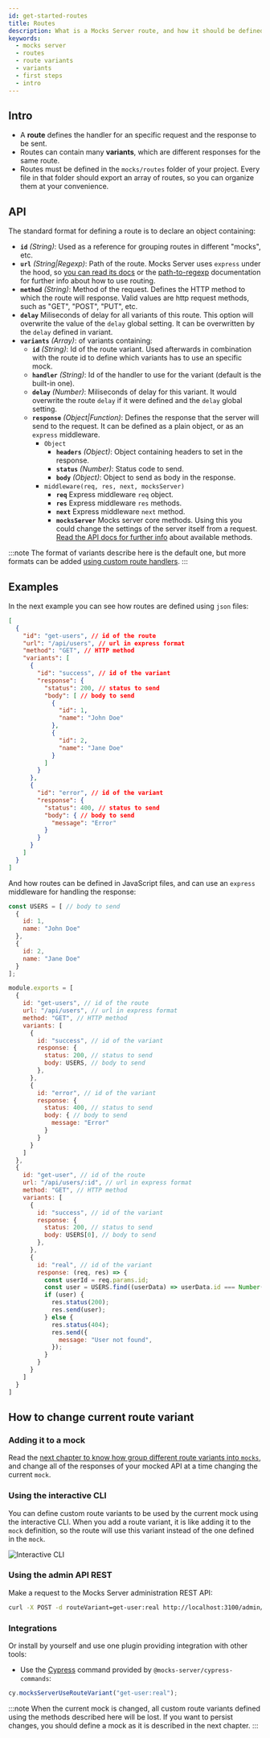 ```yaml
---
id: get-started-routes
title: Routes
description: What is a Mocks Server route, and how it should be defined
keywords:
  - mocks server
  - routes
  - route variants
  - variants
  - first steps
  - intro
---
```


## Intro

* A __route__ defines the handler for an specific request and the response to be sent.
* Routes can contain many __variants__, which are different responses for the same route.
* Routes must be defined in the `mocks/routes` folder of your project. Every file in that folder should export an array of routes, so you can organize them at your convenience.

## API

The standard format for defining a route is to declare an object containing:

* __`id`__ _(String)_: Used as a reference for grouping routes in different "mocks", etc.
* __`url`__ _(String|Regexp)_: Path of the route. Mocks Server uses `express` under the hood, so [you can read its docs](https://expressjs.com/en/guide/routing.html) or the [path-to-regexp](https://www.npmjs.com/package/path-to-regexp) documentation for further info about how to use routing.
* __`method`__ _(String)_: Method of the request. Defines the HTTP method to which the route will response. Valid values are http request methods, such as "GET", "POST", "PUT", etc.
* __`delay`__ Miliseconds of delay for all variants of this route. This option will overwrite the value of the `delay` global setting. It can be overwritten by the `delay` defined in variant.
* __`variants`__ _(Array)_: of variants containing:
  * __`id`__ _(String)_: Id of the route variant. Used afterwards in combination with the route id to define which variants has to use an specific mock.
  * __`handler`__ _(String)_: Id of the handler to use for the variant (default is the built-in one).
  * __`delay`__ _(Number)_: Miliseconds of delay for this variant. It would overwrite the route `delay` if it were defined and the `delay` global setting.
  * __`response`__ _(Object|Function)_: Defines the response that the server will send to the request. It can be defined as a plain object, or as an `express` middleware.
    * `Object`
      * __`headers`__ _(Object)_: Object containing headers to set in the response.
      * __`status`__ _(Number)_: Status code to send.
      * __`body`__ _(Object)_: Object to send as body in the response.
    * `middleware(req, res, next, mocksServer)`
      * __`req`__ Express middleware `req` object.
      * __`res`__ Express middleware `res` methods.
      * __`next`__ Express middleware `next` method.
      * __`mocksServer`__ Mocks server core methods. Using this you could change the settings of the server itself from a request. [Read the API docs for further info](advanced-programmatic-usage.md) about available methods.

:::note
The format of variants describe here is the default one, but more formats can be added [using custom route handlers](advanced-custom-route-handlers.md).
:::

## Examples

In the next example you can see how routes are defined using `json` files:

```json
[
  {
    "id": "get-users", // id of the route
    "url": "/api/users", // url in express format
    "method": "GET", // HTTP method
    "variants": [
      {
        "id": "success", // id of the variant
        "response": {
          "status": 200, // status to send
          "body": [ // body to send
            {
              "id": 1,
              "name": "John Doe"
            },
            {
              "id": 2,
              "name": "Jane Doe"
            }
          ]
        }
      },
      {
        "id": "error", // id of the variant
        "response": {
          "status": 400, // status to send
          "body": { // body to send
            "message": "Error"
          }
        }
      }
    ]
  }
]
```

And how routes can be defined in JavaScript files, and can use an `express` middleware for handling the response:

```js
const USERS = [ // body to send
  {
    id: 1,
    name: "John Doe"
  },
  {
    id: 2,
    name: "Jane Doe"
  }
];

module.exports = [
  {
    id: "get-users", // id of the route
    url: "/api/users", // url in express format
    method: "GET", // HTTP method
    variants: [
      {
        id: "success", // id of the variant
        response: {
          status: 200, // status to send
          body: USERS, // body to send
        },
      },
      {
        id: "error", // id of the variant
        response: {
          status: 400, // status to send
          body: { // body to send
            message: "Error"
          }
        }
      }
    ]
  },
  {
    id: "get-user", // id of the route
    url: "/api/users/:id", // url in express format
    method: "GET", // HTTP method
    variants: [
      {
        id: "success", // id of the variant
        response: {
          status: 200, // status to send
          body: USERS[0], // body to send
        },
      },
      {
        id: "real", // id of the variant
        response: (req, res) => {
          const userId = req.params.id;
          const user = USERS.find((userData) => userData.id === Number(userId));
          if (user) {
            res.status(200);
            res.send(user);
          } else {
            res.status(404);
            res.send({
              message: "User not found",
            });
          }
        }
      }
    ]
  }
]
```

## How to change current route variant

### Adding it to a mock

Read the [next chapter to know how group different route variants into `mocks`](get-started-mocks.md), and change all of the responses of your mocked API at a time changing the current `mock`.

### Using the interactive CLI

You can define custom route variants to be used by the current mock using the interactive CLI. When you add a route variant, it is like adding it to the `mock` definition, so the route will use this variant instead of the one defined in the `mock`.

![Interactive CLI](assets/interactive-cli-animation.gif)

### Using the admin API REST

Make a request to the Mocks Server administration REST API:
```bash
curl -X POST -d routeVariant=get-user:real http://localhost:3100/admin/custom-route-variants
```

### Integrations

Or install by yourself and use one plugin providing integration with other tools:

* Use the [Cypress](https://www.cypress.io/) command provided by `@mocks-server/cypress-commands`:

```javascript
cy.mocksServerUseRouteVariant("get-user:real");
```

:::note
When the current mock is changed, all custom route variants defined using the methods described here will be lost. If you want to persist changes, you should define a mock as it is described in the next chapter.
:::
